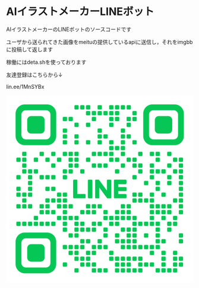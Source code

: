 # AIイラストメーカーLINEボット

AIイラストメーカーのLINEボットのソースコードです  

ユーザから送られてきた画像をmeituの提供しているapiに送信し，それをimgbbに投稿して返します  

稼働にはdeta.shを使っております  


友達登録はこちらから↓  

lin.ee/1MnSYBx  


![QRコード](./L_gainfriends_2dbarcodes_GW.png)